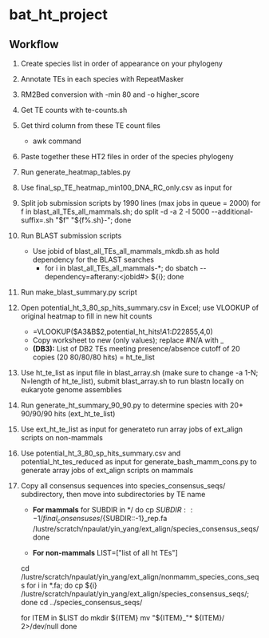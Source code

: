 # bat_ht_project

## Workflow
1. Create species list in order of appearance on your phylogeny
2. Annotate TEs in each species with RepeatMasker
3. RM2Bed conversion with -min 80 and -o higher_score
4. Get TE counts with te-counts.sh
5. Get third column from these TE count files
      * awk command
6. Paste together these HT2 files in order of the species phylogeny
7. Run generate_heatmap_tables.py
8. Use final_sp_TE_heatmap_min100_DNA_RC_only.csv as input for 
9. Split job submission scripts by 1990 lines (max jobs in queue = 2000)
    for f in blast_all_TEs_all_mammals.sh; do split -d -a 2 -l 5000 --additional-suffix=.sh "$f" "${f%.sh}-"; done
10. Run BLAST submission scripts
    * Use jobid of blast_all_TEs_all_mammals_mkdb.sh as hold dependency for the BLAST searches
      * for i in blast_all_TEs_all_mammals-\*; do sbatch --dependency=afterany:<jobid#> ${i}; done
11. Run make_blast_summary.py script
12. Open potential_ht_3_80_sp_hits_summary.csv in Excel; use VLOOKUP of original heatmap to fill in new hit counts
    * =VLOOKUP($A3&B$2,potential_ht_hits!$A$1:$D$22855,4,0)
    * Copy worksheet to new (only values); replace #N/A with _
    * **(DB3):** List of DB2 TEs meeting presence/absence cutoff of 20 copies (20 80/80/80 hits) = ht_te_list
13. Use ht_te_list as input file in blast_array.sh (make sure to change -a 1-N; N=length of ht_te_list), submit blast_array.sh to run blastn locally on eukaryote genome assemblies
14. Run generate_ht_summary_90_90.py to determine species with 20+ 90/90/90 hits (ext_ht_te_list)
15. Use ext_ht_te_list as input for generateto run array jobs of ext_align scripts on non-mammals
16. Use potential_ht_3_80_sp_hits_summary.csv and potential_ht_tes_reduced as input for generate_bash_mamm_cons.py to generate array jobs of ext_align scripts on mammals
17. Copy all consensus sequences into species_consensus_seqs/ subdirectory, then move into subdirectories by TE name
     * **For mammals**
     for SUBDIR in */
     do
      cp ${SUBDIR::-1}/final_consensuses/${SUBDIR::-1}\_rep.fa /lustre/scratch/npaulat/yin_yang/ext_align/species_consensus_seqs/
     done
    
    * **For non-mammals**
    LIST=\["list of all ht TEs"]
    
    cd /lustre/scratch/npaulat/yin_yang/ext_align/nonmamm_species_cons_seqs
    for i in \*.fa; do cp ${i} /lustre/scratch/npaulat/yin_yang/ext_align/species_consensus_seqs/; done
    cd ../species_consensus_seqs/
    
    for ITEM in $LIST
    do
      mkdir ${ITEM}
      mv "${ITEM}\_"* ${ITEM}/ 2>/dev/null
    done
